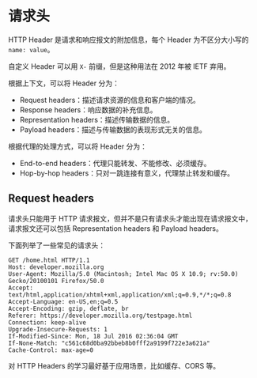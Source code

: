# 请求头

HTTP Header 是请求和响应报文的附加信息，每个 Header 为不区分大小写的 `name: value`。

自定义 Header 可以用 `X-` 前缀，但是这种用法在 2012 年被 IETF 弃用。

根据上下文，可以将 Header 分为：

- Request headers：描述请求资源的信息和客户端的情况。
- Response headers：响应数据的补充信息。
- Representation headers：描述传输数据的信息。
- Payload headers：描述与传输数据的表现形式无关的信息。

根据代理的处理方式，可以将 Header 分为：

- End-to-end headers：代理只能转发、不能修改、必须缓存。
- Hop-by-hop headers：只对一跳连接有意义，代理禁止转发和缓存。

## Request headers

请求头只能用于 HTTP 请求报文，但并不是只有请求头才能出现在请求报文中，请求报文还可以包括 Representation headers 和 Payload headers。

下面列举了一些常见的请求头：

```
GET /home.html HTTP/1.1
Host: developer.mozilla.org
User-Agent: Mozilla/5.0 (Macintosh; Intel Mac OS X 10.9; rv:50.0) Gecko/20100101 Firefox/50.0
Accept: text/html,application/xhtml+xml,application/xml;q=0.9,*/*;q=0.8
Accept-Language: en-US,en;q=0.5
Accept-Encoding: gzip, deflate, br
Referer: https://developer.mozilla.org/testpage.html
Connection: keep-alive
Upgrade-Insecure-Requests: 1
If-Modified-Since: Mon, 18 Jul 2016 02:36:04 GMT
If-None-Match: "c561c68d0ba92bbeb8b0fff2a9199f722e3a621a"
Cache-Control: max-age=0
```

对 HTTP Headers 的学习最好基于应用场景，比如缓存、CORS 等。

